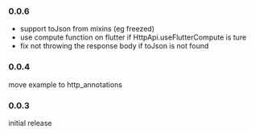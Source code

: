 ### 0.0.6

- support toJson from mixins (eg freezed)
- use compute function on flutter if HttpApi.useFlutterCompute is ture
- fix not throwing the response body if toJson is not found

### 0.0.4

move example to http_annotations

### 0.0.3

initial release
